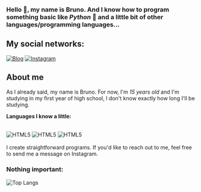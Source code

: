 ### Hello 👋, my name is Bruno. And I know how to program something basic like *Python* 🐍 and a little bit of other languages/programming languages...

## My social networks:
[![Blog](https://img.shields.io/badge/YouTube-FF0000?style=for-the-badge&logo=youtube&logoColor=white)](https://youtube.com/@BRUNO1O?si=1Ha6znQG0Jq_O3by)
[![Instagram](https://img.shields.io/badge/Instagram-E4405F?style=for-the-badge&logo=instagram&logoColor=white)](https://www.instagram.com/bruhno00/)

## About me
As I already said, my name is Bruno. For now, I'm *15 years old* and I'm studying in my first year of high school, I don't know exactly how long I'll be studying.
   
**Languages ​​I know a little:**

<div style="display: inline_block"><br>
  <img align="center" alt="HTML5" src="https://img.shields.io/badge/Python-3776AB?style=for-the-badge&logo=python&logoColor=white"/>
  <img align="center" alt="HTML5" src="https://img.shields.io/badge/HTML5-E34F26?style=for-the-badge&logo=html5&logoColor=white"/>
  <img align="center" alt="HTML5" src="https://img.shields.io/badge/JavaScript-323330?style=for-the-badge&logo=javascript&logoColor=F7DF1E"/>
  
</div>

<br>
I create straightforward programs. If you'd like to reach out to me, feel free to send me a message on Instagram.
   
### Nothing important:
![Top Langs](https://github-readme-stats.vercel.app/api/top-langs/?username=bruuhno&layout=compact)
